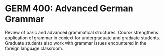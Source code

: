 # GERM 400: Advanced German Grammar

Review of basic and advanced grammatical structures. Course strengthens application of grammar in context for undergraduate and graduate students. Graduate students also work with grammar issues encountered in the foreign language classroom.
